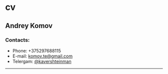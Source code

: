 # cv

## Andrey Komov

### Contacts:
* Phone: +375297688115
* E-mail: komov.te@gmail.com
* Telergam: [@kavershteinman](http://t.me/kavershteinman)
-----
